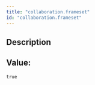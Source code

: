 ```yaml
---
title: "collaboration.frameset"
id: "collaboration.frameset"
---
```

## Description



## Value: 
```
true
```